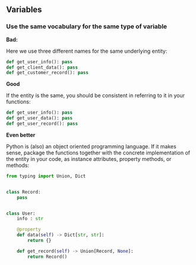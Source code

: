 ## Variables

### Use the same vocabulary for the same type of variable

**Bad:**

Here we use three different names for the same underlying entity:

```python
def get_user_info(): pass
def get_client_data(): pass
def get_customer_record(): pass
```

**Good**

If the entity is the same, you should be consistent in referring to it in your functions:

```python
def get_user_info(): pass
def get_user_data(): pass
def get_user_record(): pass
```

**Even better**

Python is \(also\) an object oriented programming language. If it makes sense, package the functions together with the concrete implementation
of the entity in your code, as instance attributes, property methods, or methods:

```python
from typing import Union, Dict


class Record:
    pass


class User:
    info : str

    @property
    def data(self) -> Dict[str, str]:
        return {}

    def get_record(self) -> Union[Record, None]:
        return Record()
```